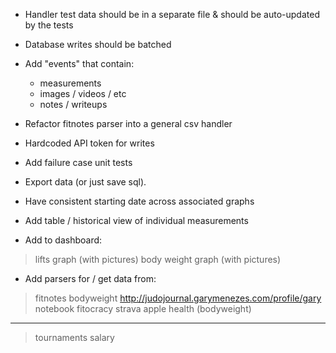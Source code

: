 - Handler test data should be in a separate file & should be auto-updated by the tests

- Database writes should be batched

- Add "events" that contain:
  - measurements
  - images / videos / etc
  - notes / writeups

- Refactor fitnotes parser into a general csv handler

- Hardcoded API token for writes

- Add failure case unit tests

- Export data (or just save sql).

- Have consistent starting date across associated graphs

- Add table / historical view of individual measurements

- Add to dashboard:
> lifts graph (with pictures)
> body weight graph (with pictures)

- Add parsers for / get data from:
> fitnotes bodyweight
> http://judojournal.garymenezes.com/profile/gary
> notebook
> fitocracy
> strava
> apple health (bodyweight)
-----
> tournaments
> salary
